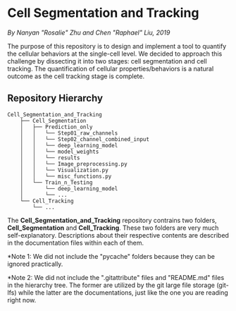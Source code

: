 # Cell Segmentation and Tracking
*By Nanyan "Rosalie" Zhu and Chen "Raphael" Liu, 2019*

The purpose of this repository is to design and implement a tool to quantify the cellular behaviors at the single-cell level. We decided to approach this challenge by dissecting it into two stages: cell segmentation and cell tracking. The quantification of cellular properties/behaviors is a natural outcome as the cell tracking stage is complete.

## Repository Hierarchy
```
Cell_Segmentation_and_Tracking
    ├── Cell_Segmentation
    │   ├── Prediction_only
    │   │   └── Step01_raw_channels
    │   │   └── Step02_channel_combined_input
    │   │   └── deep_learning_model
    │   │   └── model_weights
    │   │   └── results
    │   │   └── Image_preprocessing.py
    │   │   └── Visualization.py
    │   │   └── misc_functions.py
    │   └── Train_n_Testing
    │       └── deep_learning_model
    │       └── ...
    └── Cell_Tracking
        └── ...
```

The **Cell_Segmentation_and_Tracking** repository contrains two folders, **Cell_Segmentation** and **Cell_Tracking**. These two folders are very much self-explanatory. Descriptions about their respective contents are described in the documentation files within each of them.

*Note 1: We did not include the "pycache" folders because they can be ignored practically.

*Note 2: We did not include the ".gitattribute" files and "README.md" files in the hierarchy tree. The former are utilized by the git large file storage (git-lfs) while the latter are the documentations, just like the one you are reading right now.
